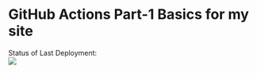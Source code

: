 # GitHub Actions Part-1 Basics for my site

Status of Last Deployment:<br>
<img src="https://github.com/r-shulgin/Wings/.github/workflows/My-GitHabActions-Basics/badge.svg?branch=main"><br>
